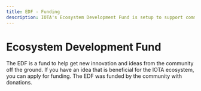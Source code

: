 ```yaml
---
title: EDF - Funding
description: IOTA's Ecosystem Development Fund is setup to support community based Projects that aim to build an support IOTA. Apply for your Project.
---
```


# Ecosystem Development Fund

The EDF is a fund to help get new innovation and ideas from the community off the ground. If you have an  idea that is
beneficial for the IOTA ecosystem, you can apply for funding.
The EDF was funded by the community with donations.
